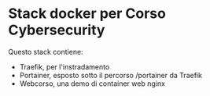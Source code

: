 # Stack docker per Corso Cybersecurity

Questo stack contiene:

- Traefik, per l'instradamento
- Portainer, esposto sotto il percorso /portainer da Traefik
- Webcorso, una demo di container web nginx
